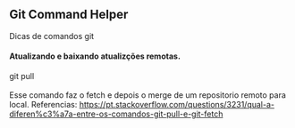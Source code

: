 ## Git Command Helper

Dicas de comandos git

#### Atualizando e baixando atualizções remotas.
git pull  
<br/>
Esse comando faz o fetch e depois o merge de um repositorio remoto para local.
Referencias: https://pt.stackoverflow.com/questions/3231/qual-a-diferen%c3%a7a-entre-os-comandos-git-pull-e-git-fetch

